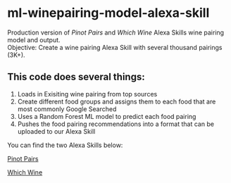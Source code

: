 # ml-winepairing-model-alexa-skill
Production version of *Pinot Pairs* and *Which Wine* Alexa Skills wine pairing model and output.  
Objective: Create a wine pairing Alexa Skill with several thousand pairings (3K+).

## This code does several things:
1. Loads in Exisiting wine pairing from top sources
2. Create different food groups and assigns them to each food that are most commonly Google Searched
3. Uses a Random Forest ML model to predict each food pairing
4. Pushes the food pairing recommendations into a format that can be uploaded to our Alexa Skill

You can find the two Alexa Skills below:

[Pinot Pairs](https://www.amazon.com/Peter-Brendan-Pinot-Pairs/dp/B07VVWT7MW/ref=sr_1_1?keywords=pinot+pairs&qid=1578937731&rnid=2941120011&s=digital-skills&sr=1-1)

[Which Wine](https://www.amazon.com/Peter-Brendan-Which-Wine/dp/B07XXQJSCX/ref=sr_1_23?qid=1578005317&s=alexa-skills&sr=1-23)



